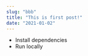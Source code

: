 ```yaml
---
slug: "bbb"
title: "This is first post!"
date: "2021-01-02"
---
```



<!-- # h1 💩
## h2 🤯
### h3 🥳 -->

- Install dependencies
- Run locally
